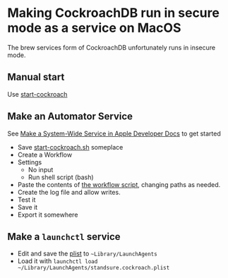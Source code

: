 # Making CockroachDB run in secure mode as a service on MacOS

The brew services form of CockroachDB unfortunately runs in insecure mode.

## Manual start

Use [start-cockroach](./start-cockroach.sh)

## Make an Automator Service

See [Make a System-Wide Service in Apple Developer Docs](https://developer.apple.com/library/archive/documentation/LanguagesUtilities/Conceptual/MacAutomationScriptingGuide/MakeaSystem-WideService.html#//apple_ref/doc/uid/TP40016239-CH46-SW1) to get started

* Save [start-cockroach.sh](./start-cockroach.sh) someplace
* Create a Workflow
* Settings
  * No input
  * Run shell script (bash)
* Paste the contents of [the workflow script](wokflow-script.sh), changing paths as needed.
* Create the log file and allow writes.
* Test it
* Save it
* Export it somewhere

## Make a `launchctl` service

* Edit and save the [plist](./standsure.cockroach.plist) to `~Library/LaunchAgents`
* Load it with `launchctl load ~/Library/LaunchAgents/standsure.cockroach.plist`
